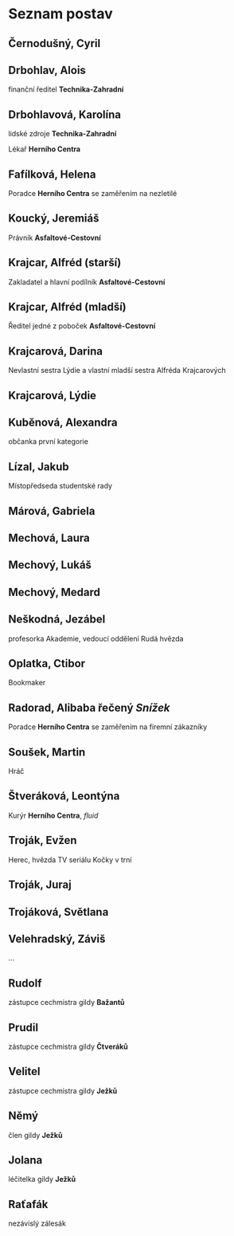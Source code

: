 # Seznam postav

## Černodušný, Cyril

## Drbohlav, Alois

finanční ředitel **Technika-Zahradní**

## Drbohlavová, Karolína

lidské zdroje **Technika-Zahradní**

Lékař **Herního Centra**

## Fafílková, Helena

Poradce **Herního Centra** se zaměřením na nezletilé

## Koucký, Jeremiáš

Právník **Asfaltové-Cestovní**

## Krajcar, Alfréd (starší)

Zakladatel a hlavní podílník **Asfaltové-Cestovní**

## Krajcar, Alfréd (mladší)

Ředitel jedné z poboček **Asfaltové-Cestovní**

## Krajcarová, Darina

Nevlastní sestra Lýdie a vlastní mladší sestra Alfréda Krajcarových

## Krajcarová, Lýdie

## Kuběnová, Alexandra

občanka první kategorie

## Lízal, Jakub

Místopředseda studentské rady

## Márová, Gabriela

## Mechová, Laura

## Mechový, Lukáš

## Mechový, Medard

## Neškodná, Jezábel

profesorka Akademie, vedoucí oddělení Rudá hvězda

## Oplatka, Ctibor

Bookmaker

## Radorad, Alibaba řečený *Snížek* 

Poradce **Herního Centra** se zaměřením na firemní zákazníky

## Soušek, Martin

Hráč

## Štveráková, Leontýna

Kurýr **Herního Centra**, *fluid*

## Troják, Evžen

Herec, hvězda TV seriálu Kočky v trní

## Troják, Juraj

## Trojáková, Světlana

## Velehradský, Záviš

...

## Rudolf

zástupce cechmistra gildy **Bažantů**

## Prudil

zástupce cechmistra gildy **Čtveráků**

## Velitel

zástupce cechmistra gildy **Ježků**

## Němý

člen gildy **Ježků**

## Jolana

léčitelka gildy **Ježků**

## Raťafák

nezávislý zálesák
